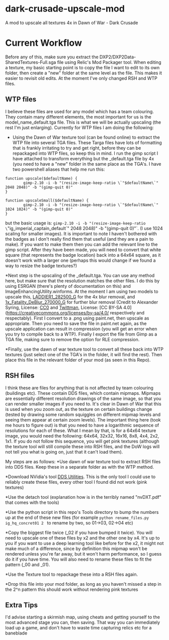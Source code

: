 # dark-crusade-upscale-mod
A mod to upscale all textures 4x in Dawn of War - Dark Crusade

# Current Workflow
Before any of this, make sure you extract the DXP2/DXP2Data-SharedTextures-Full.sga file using Relic's Mod Packager tool. When editing a texture, my basic starting point is to copy the file I want to edit to its own folder, then create a "new" folder at the same level as the file. This makes it easier to revisit old edits. At the moment I've only changed RSH and WTP files.
## WTP files
I believe these files are used for any model which has a team colouring. They contain many different elements, the most important for us is the model_name_default.tga file. This is what we will be actually upscaling (the rest I'm just enlarging).
Currently for WTP files I am doing the following:
* Using the Dawn of War texture tool (can be found online) to extract the WTP file into several TGA files. These Targa files have lots of formatting that is frankly irritating to try and get right, before they can be repackaged into WTP files, so keep this in mind. I run the gimp script I have attached to transform everything but the \_default.tga file by 4x (you need to have a "new" folder in the same place as the TGA's. I have two powershell aliases that help me run this:

```
function upscale($defaultName) {
        gimp-2.10 -i -b "(resize-image-keep-ratio \`"$defaultName\`" 2048 2048)" -b "(gimp-quit 0)"
}

function upscaleSmall($defaultName) {
        gimp-2.10 -i -b "(resize-image-keep-ratio \`"$defaultName\`" 1024 1024)" -b "(gimp-quit 0)"
}
```

but the basic usage is: `gimp-2.10 -i -b "(resize-image-keep-ratio \`"ig_imperial_captain_default\`" 2048 2048)" -b "(gimp-quit 0)"`. (I use 1024 scaling for smaller images). It is important to note I haven't bothered with the badges as I don't really find them that useful (and they are a pain to make). If you want to make them then you can add the relevant line to the gimp script. After they have been made, you will need to convert that white square (that represents the badge location) back into a 64x64 square, as it doesn't work with a larger one (perhaps this would change if we found a way to resize the badge textures?)

*Next step is the upscaling of the _default.tga. You can use any method here, but make sure that the resolution matches the other files. I do this by using ESRGAN (there's plenty of documentation on this) and ImageEnhancingUtility.winforms. At the moment I am using two models to upscale this, [LADDIER1_282500_G](https://de-next.owncube.com/index.php/s/aAojXwLTPZto8rP) for the 4x blur removal, and [1x_Fatality_DeBlur_270000_G](https://de-next.owncube.com/index.php/s/aAojXwLTPZto8rP) for further blur removal (Credit to Alexander Syring, License: [CC0](https://creativecommons.org/publicdomain/zero/1.0/) and [Twittman](https://upscale.wiki/wiki/User:Twittman), License: [CC BY-SA 4.0](https://creativecommons.org/licenses/by-sa/4.0/ respectively and respectably). First I convert to a .png using paint.net, then upscale as appropriate. Then you need to save the file in paint.net again, as the upscale application can result in compression (you will get an error when you try to compile back to a WTP). Finally I export the file from Gimp as a TGA file, making sure to remove the option for RLE compression.

*Finally, use the dawn of war texture tool to convert all these back into WTP textures (just select one of the TGA's in the folder, it will find the rest). Then place this file in the relevant folder of your mod (as seen in this Repo).

## RSH files
I think these are files for anything that is not affected by team colouring (buildings etc). These contain DDS files, which contain mipmaps. Mipmaps are essentially different resolution drawings of the same image, so that you can render smaller images if you need to. It's clear in Dawn of War that this is used when you zoom out, as the texture on certain buildings change (tested by drawing some random squiggles on different mipmap levels and seeing them appear at certain zoom levels). The important thing here (took me hours to figure out) is that you need to have a logarithmic sequence of resolutions for each of these. What I mean by that, is for a 64x64 texture image, you would need the following: 64x64, 32x32, 16x16, 8x8, 4x4, 2x2, 1x1. If you do not follow this sequence, you will get pink textures (although the texture tool will still compile these into RSH files, and the DoW logs will not tell you what is going on, just that it can't load them).

My steps are as follows:
*Use dawn of war texture tool to extract RSH files into DDS files. Keep these in a separate folder as with the WTP method.

*Download NVidia's tool [DDS Utilities](https://developer.nvidia.com/legacy-texture-tools). This is the only tool I could use to reliably create these files, every other tool I found did not work (pink textures)

*Use the detach tool (explanation how is in the terribly named "nvDXT.pdf" that comes with the tools)

*Use the python script in this repo's Tools directory to bump the numbers up at the end of these new files (for example `python rename_files.py ig_hq_concret01 2 ` to rename  by two, so 01->03, 02->04 etc)

*Copy the biggest file twice (_02 if you have bumped it twice). You will need to upscale one of these files by x2 and the other one by x4. It's up to you if you want to use a deep learning tool like before for the x2, it might not make much of a difference, since by definition this mipmap won't be rendered unless you're far away, but it won't harm performance, so I guess do it if you have time. You will also need to rename these files to fit the pattern (_00 and _01).

*Use the Texture tool to repackage these into a RSH files again.

*Drop this file into your mod folder, as long as you haven't missed a step in the 2^n pattern this should work without rendering pink textures

## Extra Tips
I'd advise starting a skirmish map, using cheats and getting yourself to the most advanced stage you can, then saving. That way you can immediately load up a game, and don't have to waste time capturing relics etc for a baneblade
